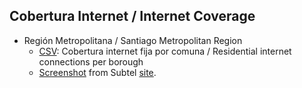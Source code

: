 ## Cobertura Internet / Internet Coverage
* Región Metropolitana / Santiago Metropolitan Region
  * [CSV](/datos/RM_subtel19_internet_fija.csv): Cobertura internet fija por comuna / Residential internet connections per borough
  * [Screenshot](/datos/datosRM_subtel_screenshot.png) from Subtel [site]("https://www.subtel.gob.cl/subtel-trabaja-en-plan-para-reducir-las-zonas-rojas-de-conectividad-a-lo-largo-de-todo-chile/").

